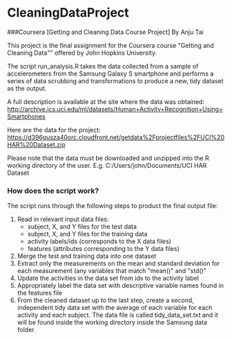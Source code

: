 # CleaningDataProject
###Coursera [Getting and Cleaning Data Course Project]
By Anju Tai

This project is the final assignment for the Coursera course "Getting and Cleaning
Data"" offered by John Hopkins University.

The script run_analysis.R takes the data collected from a sample of accelerometers 
from the Samsung Galaxy S smartphone and performs a series of data scrubbing and
transformations to produce a new, tidy dataset as the output.

A full description is available at the site where the data was obtained:
http://archive.ics.uci.edu/ml/datasets/Human+Activity+Recognition+Using+Smartphones

Here are the data for the project:
https://d396qusza40orc.cloudfront.net/getdata%2Fprojectfiles%2FUCI%20HAR%20Dataset.zip

Please note that the data must be downloaded and unzipped into the R working directory of the user.
E.g. C:/Users/john/Documents/UCI HAR Dataset

### How does the script work?

The script runs through the following steps to product the final output file:

1. Read in relevant input data files: 
    * subject, X, and Y files for the test data
    * subject, X, and Y files for the training data 
    * activity labels/ids (corresponds to the X data files)
    * features (attributes corresponding to the Y data files)
2. Merge the test and training data into one dataset
3. Extract only the measurements on the mean and standard deviation for each measurement (any 
   variables that match "mean()" and "std()"
4. Update the activities in the data set from ids to the activity label
5. Appropriately label the data set with descriptive variable names found in the features file 
6. From the cleaned dataset up to the last step, create a second, independent tidy data set with the average 
   of each variable for each activity and each subject.
   The data file is called tidy_data_set.txt and it will be found inside the working directory inside the 
   Samsung data folder.